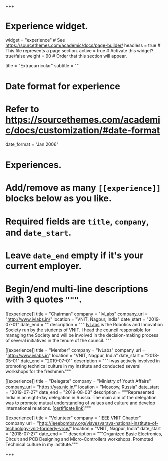 +++
# Experience widget.
widget = "experience"  # See https://sourcethemes.com/academic/docs/page-builder/
headless = true  # This file represents a page section.
active = true  # Activate this widget? true/false
weight = 90  # Order that this section will appear.

title = "Extracurricular"
subtitle = ""

# Date format for experience
#   Refer to https://sourcethemes.com/academic/docs/customization/#date-format
date_format = "Jan 2006"

# Experiences.
#   Add/remove as many `[[experience]]` blocks below as you like.
#   Required fields are `title`, `company`, and `date_start`.
#   Leave `date_end` empty if it's your current employer.
#   Begin/end multi-line descriptions with 3 quotes `"""`.
[[experience]]
  title = "Chairman"
  company = "[IvLabs](http://www.ivlabs.in)"
  company_url = "http://www.ivlabs.in/"
  location = "VNIT, Nagpur, India"
  date_start = "2019-07-01"
  date_end = ""
  description = """
  [IvLabs](http://www.ivlabs.in) is the Robotics and Innovation Society run by the students of VNIT. I head the council responsible for managing the Society and will be involved in the decision-making process of several initiatives in the tenure of the council. """

[[experience]]
  title = "Member"
  company = "IvLabs"
  company_url = "http://www.ivlabs.in"
  location = "VNIT, Nagpur, India"
  date_start = "2018-05-01"
  date_end = "2019-07-01"
  description = """I was actively involved in promoting technical culture in my institute and conducted several workshops for the freshmen."""

[[experience]]
  title = "Delegate"
  company = "Ministry of Youth Affairs"
  company_url = "https://yas.nic.in/"
  location = "Moscow, Russia"
  date_start = "2019-07-27"
  date_end = "2019-08-03"
  description = """Represented India in an eight-day delegation in Russia. The main aim of the delegation was to promote mutual understanding of values and culture and develop international relations. [[certificate link]](https://drive.google.com/open?id=17w9hyuT01iTAhV6snYDLq5-QTQK7FSQj)"""

[[experience]]
  title = "Volunteer"
  company = "IEEE VNIT Chapter"
  company_url = "http://ieeebombay.org/visvesvaraya-national-institute-of-technology-vnit-formerly-vrce/"
  location = "VNIT, Nagpur, India"
  date_start = "2018-07-27"
  date_end = ""
  description = """Organized Basic Electronics, Circuit and PCB Designing and Micro-Controllers workshops. Promoted Technical culture in my institute."""

+++
